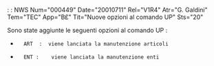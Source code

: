 :  : NWS Num="000449" Date="20010711" Rel="V1R4" Atr="G. Galdini" Tem="TEC" App="B£" Tit="Nuove opzioni al comando UP" Sts="20"

Sono state aggiunte le seguenti opzioni al comando UP  : 

   -       ART  :  viene lanciata la manutenzione articoli
   -       ENT :    viene lanciata la manutenzione enti


